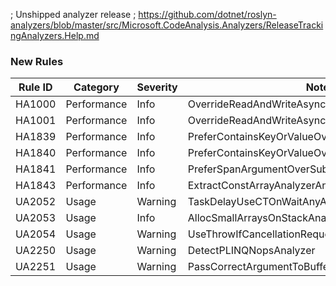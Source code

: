 ﻿; Unshipped analyzer release
; https://github.com/dotnet/roslyn-analyzers/blob/master/src/Microsoft.CodeAnalysis.Analyzers/ReleaseTrackingAnalyzers.Help.md

### New Rules
Rule ID | Category | Severity | Notes
--------|----------|----------|-------
HA1000 | Performance | Info | OverrideReadAndWriteAsyncOnApmStreamAnalyzer
HA1001 | Performance | Info | OverrideReadAndWriteAsyncOnApmStreamAnalyzer
HA1839 | Performance | Info | PreferContainsKeyOrValueOverPropertyAccessAnalyzer
HA1840 | Performance | Info | PreferContainsKeyOrValueOverPropertyAccessAnalyzer
HA1841 | Performance | Info | PreferSpanArgumentOverSubstringAnalyzer
HA1843 | Performance | Info | ExtractConstArrayAnalyzerAnalyzer
UA2052 | Usage | Warning | TaskDelayUseCTOnWaitAnyAnalyzer
UA2053 | Usage | Info | AllocSmallArraysOnStackAnalyzer
UA2054 | Usage | Warning | UseThrowIfCancellationRequestedAnalyzer
UA2250 | Usage | Warning | DetectPLINQNopsAnalyzer
UA2251 | Usage | Warning | PassCorrectArgumentToBufferClockCopyAnalyzer